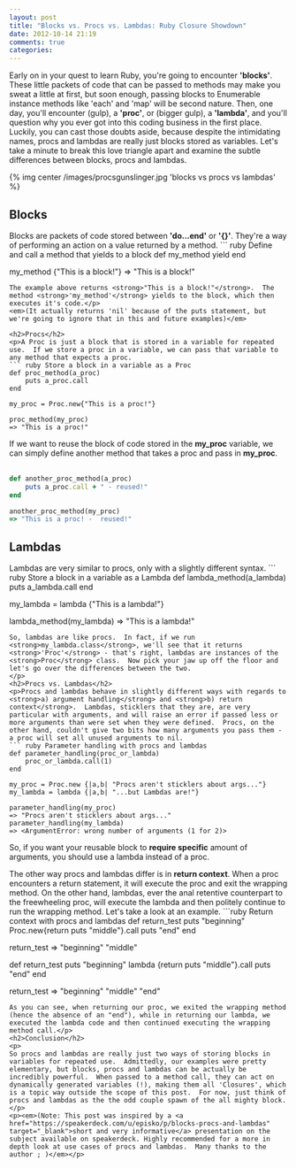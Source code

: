 ```yaml
---
layout: post
title: "Blocks vs. Procs vs. Lambdas: Ruby Closure Showdown"
date: 2012-10-14 21:19
comments: true
categories: 
---
```


<p>Early on in your quest to learn Ruby, you're going to encounter <strong>'blocks'</strong>.  These little packets of code that can be passed to methods may make you sweat a little at first, but soon enough, passing blocks to Enumerable instance methods like 'each' and 'map' will be second nature.  Then, one day, you'll encounter (gulp), a <strong>'proc'</strong>, or (bigger gulp), a <strong>'lambda'</strong>, and you'll question why you ever got into this coding business in the first place.  Luckily, you can cast those doubts aside, because despite the intimidating names, procs and lambdas are really just blocks stored as variables.  Let's take a minute to break this love triangle apart and examine the subtle differences between blocks, procs and lambdas.</p>
{% img center /images/procsgunslinger.jpg 'blocks vs procs vs lambdas' %}
<h2>Blocks</h2>
<p>Blocks are packets of code stored between <strong>'do...end'</strong> or <strong>'{}'</strong>.  They're a way of performing an action on a value returned by a method.
``` ruby Define and call a method that yields to a block
def my_method
	yield
end

my_method {"This is a block!"}
=> "This is a block!"
```
The example above returns <strong>"This is a block!"</strong>.  The method <strong>'my_method'</strong> yields to the block, which then executes it's code.</p>
<em>(It actually returns 'nil' because of the puts statement, but we're going to ignore that in this and future examples)</em>

<h2>Procs</h2>
<p>A Proc is just a block that is stored in a variable for repeated use.  If we store a proc in a variable, we can pass that variable to any method that expects a proc.
``` ruby Store a block in a variable as a Proc 
def proc_method(a_proc)
	puts a_proc.call
end

my_proc = Proc.new{"This is a proc!"}

proc_method(my_proc)
=> "This is a proc!"
```
If we want to reuse the block of code stored in the <strong>my_proc</strong> variable, we can simply define another method that takes a proc and pass in <strong>my_proc</strong>.</br></br>
``` ruby Pass the same proc to another method
def another_proc_method(a_proc)
	puts a_proc.call + " - reused!"
end

another_proc_method(my_proc)
=> "This is a proc! -  reused!"
```
</p>
<h2>Lambdas</h2>
<p>
Lambdas are very similar to procs, only with a slightly different syntax.
``` ruby Store a block in a variable as a Lambda
def lambda_method(a_lambda)
	puts a_lambda.call
end

my_lambda = lambda {"This is a lambda!"}

lambda_method(my_lambda)
=> "This is a lambda!"
```
So, lambdas are like procs.  In fact, if we run <strong>my_lambda.class</strong>, we'll see that it returns <strong>'Proc'</strong> - that's right, lambdas are instances of the <strong>Proc</strong> class.  Now pick your jaw up off the floor and let's go over the differences between the two.
</p>
<h2>Procs vs. Lambdas</h2>
<p>Procs and lambdas behave in slightly different ways with regards to <strong>a) argument handling</strong> and <strong>b) return context</strong>.  Lambdas, sticklers that they are, are very particular with arguments, and will raise an error if passed less or more arguments than were set when they were defined.  Procs, on the other hand, couldn't give two bits how many arguments you pass them - a proc will set all unused arguments to nil.
``` ruby Parameter handling with procs and lambdas
def parameter_handling(proc_or_lambda)
	proc_or_lambda.call(1)
end

my_proc = Proc.new {|a,b| "Procs aren't sticklers about args..."}
my_lambda = lambda {|a,b| "...but Lambdas are!"}

parameter_handling(my_proc)
=> "Procs aren't sticklers about args..."
parameter_handling(my_lambda)
=> <ArgumentError: wrong number of arguments (1 for 2)>
```
So, if you want your reusable block to <strong>require specific</strong> amount of arguments, you should use a lambda instead of a proc.</p>
<p>The other way procs and lambdas differ is in <strong>return context</strong>.  When a proc encounters a return statement, it will execute the proc and exit the wrapping method.  On the other hand, lambdas, ever the anal retentive counterpart to the freewheeling proc, will execute the lambda and then politely continue to run the wrapping method.  Let's take a look at an example.
```ruby Return context with procs and lambdas
def return_test
	puts "beginning"
	Proc.new{return puts "middle"}.call
	puts "end"
end

return_test
=> "beginning"
	 "middle"

def return_test
	puts "beginning"
	lambda {return puts "middle"}.call
	puts "end"
end

return_test
=> "beginning"
	 "middle"
	 "end"
```
As you can see, when returning our proc, we exited the wrapping method (hence the absence of an "end"), while in returning our lambda, we executed the lambda code and then continued executing the wrapping method call.</p>
<h2>Conclusion</h2>
<p>
So procs and lambdas are really just two ways of storing blocks in variables for repeated use.  Admittedly, our examples were pretty elementary, but blocks, procs and lambdas can be actually be incredibly powerful.  When passed to a method call, they can act on dynamically generated variables (!), making them all 'Closures', which is a topic way outside the scope of this post.  For now, just think of procs and lambdas as the the odd couple spawn of the all mighty block.
</p>
<p><em>(Note: This post was inspired by a <a href="https://speakerdeck.com/u/episko/p/blocks-procs-and-lambdas" target="_blank">short and very informative</a> presentation on the subject available on speakerdeck. Highly recommended for a more in depth look at use cases of procs and lambdas.  Many thanks to the author ; )</em></p>








